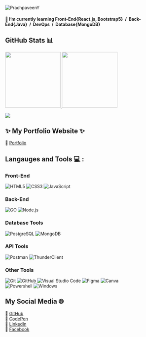 ![PrachpaveenY](https://readme-typing-svg.herokuapp.com?font=Inter&color=64ffda&size=30&weight=700&lines=Hi~~+I'm+Prachpaveen+Y;Welcome+^^)
#### 🌱 I’m currently learning Front-End{React.js, Bootstrap5} &nbsp;/&nbsp; Back-End{Java} &nbsp;/&nbsp; DevOps &nbsp;/&nbsp; Database{MongoDB}

## GitHub Stats :bar_chart:
<a href="https://github.com/PrachpaveenY/PrachpaveenY">
  <img height="180em" src="https://github-readme-stats.vercel.app/api/top-langs/?username=PrachpaveenY&exclude_repo=KNN-Image-Classification&show_icons=true&hide_border=true&layout=compact&langs_count=8"/>
</a>
<a href="https://github.com/PrachpaveenY/PrachpaveenY">
  <img height="180em" src="https://github-readme-stats.vercel.app/api?username=PrachpaveenY&show_icons=true&hide_border=true&&count_private=true&include_all_commits=true" />
</a>
<p align="">  <a href="https://github.com/PrachpaveenY/github-profile-views-counter"><img src="https://komarev.com/ghpvc/?username=PrachpaveenY"></a></p>

## ✨ My Portfolio Website ✨
💖 [Portfolio](https://prachpaveeny.github.io/prachpaveen.github.io/)

## Langauges and Tools 💻 :
### Front-End
![HTML5](https://img.shields.io/badge/html5-%23E34F26.svg?style=for-the-badge&logo=html5&logoColor=white)
![CSS3](https://img.shields.io/badge/css3-%231572B6.svg?style=for-the-badge&logo=css3&logoColor=white)
![JavaScript](https://img.shields.io/badge/javascript-%23323330.svg?style=for-the-badge&logo=javascript&logoColor=%23F7DF1E)
</br>

### Back-End
![GO](https://img.shields.io/badge/go-007d9c?style=for-the-badge&logo=go&logoColor=white)
![Node.js](https://img.shields.io/badge/Node.js-339933?style=for-the-badge&logo=nodedotjs&logoColor=white)
</br>

### Database Tools
![PostgreSQL](https://img.shields.io/badge/postgresql-336791?style=for-the-badge&logo=postgresql&logoColor=white)
![MongoDB](https://img.shields.io/badge/MongoDB-4EA94B?style=for-the-badge&logo=mongodb&logoColor=white)
</br>

### API Tools
![Postman](https://img.shields.io/badge/postman-ff8e64?style=for-the-badge&logo=postman&logoColor=white)
![ThunderClient](https://img.shields.io/badge/thunderclient-6f42c1?style=for-the-badge&logo=thunderclient&logoColor=white)
</br>

### Other Tools
![Git](https://img.shields.io/badge/git-%23F05033.svg?style=for-the-badge&logo=git&logoColor=white)
![GitHub](https://img.shields.io/badge/github-%23121011.svg?style=for-the-badge&logo=github&logoColor=white)
![Visual Studio Code](https://img.shields.io/badge/Visual%20Studio%20Code-0078d7.svg?style=for-the-badge&logo=visual-studio-code&logoColor=white)
![Figma](https://img.shields.io/badge/Figma-F24E1E?style=for-the-badge&logo=figma&logoColor=white)
![Canva](https://img.shields.io/badge/Canva-%2300C4CC.svg?&style=for-the-badge&logo=Canva&logoColor=white)</br>
![Powershell](https://img.shields.io/badge/powershell-5391FE?style=for-the-badge&logo=powershell&logoColor=white)
![Windows](https://img.shields.io/badge/windows%20terminal-4D4D4D?style=for-the-badge&logo=windows%20terminal&logoColor=white)
</br>

## My Social Media 🌐
💖 [GitHub](https://github.com/PrachpaveenY)</br>
💖 [CodePen](https://codepen.io/PrachpaveenY/)</br>
💖 [LinkedIn](https://www.linkedin.com/in/prachpaveen-y-225aa01b8/)</br>
💖 [Facebook](https://www.facebook.com/prachpaveen/)</br>

<!--
**PrachpaveenY/PrachpaveenY** is a ✨ _special_ ✨ repository because its `README.md` (this file) appears on your GitHub profile.

Here are some ideas to get you started:

- 🔭 I’m currently working on ...
- 🌱 I’m currently learning ...
- 👯 I’m looking to collaborate on ...
- 🤔 I’m looking for help with ...
- 💬 Ask me about ...
- 📫 How to reach me: ...
- 😄 Pronouns: ...
- ⚡ Fun fact: ...
-->
